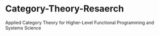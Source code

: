 # Category-Theory-Resaerch
Applied Category Theory for Higher-Level Functional Programming and Systems Science
